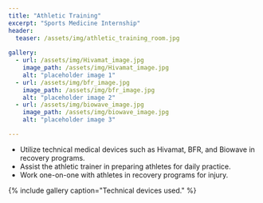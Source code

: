 ```yaml
---
title: "Athletic Training"
excerpt: "Sports Medicine Internship"
header:
  teaser: /assets/img/athletic_training_room.jpg
 
gallery:
  - url: /assets/img/Hivamat_image.jpg
    image_path: /assets/img/Hivamat_image.jpg
    alt: "placeholder image 1"
  - url: /assets/img/bfr_image.jpg
    image_path: /assets/img/bfr_image.jpg
    alt: "placeholder image 2"
  - url: /assets/img/biowave_image.jpg
    image_path: /assets/img/biowave_image.jpg
    alt: "placeholder image 3"

---
```


* Utilize technical medical devices such as  Hivamat, BFR, and Biowave in recovery programs.  
* Assist the athletic trainer in preparing athletes for daily practice.  
* Work one-on-one with athletes in recovery programs for injury.


{% include gallery caption="Technical devices used." %}
